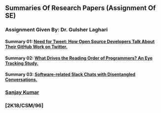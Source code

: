 ## Summaries Of Research Papers (Assignment Of SE)
### Assignment Given By: Dr. Gulsher Laghari

#### **Summary 01:** [Need for Tweet: How Open Source Developers Talk About Their GitHub Work on Twitter.](https://github.com/isanjayrassani/summaries-of-research-papers/blob/master/SUMMARY-01/SUMMARY.md)
#### **Summary 02:** [What Drives the Reading Order of Programmers? An Eye Tracking Study.](https://github.com/isanjayrassani/summaries-of-research-papers/blob/master/SUMMARY-02/SUMMARY.md)
#### **Summary 03:** [Software-related Slack Chats with Disentangled Conversations.](https://github.com/isanjayrassani/summaries-of-research-papers/blob/master/SUMMARY-03/SUMMARY.md)

### [Sanjay Kumar](https://github.com/isanjayrassani)
### [2K18/CSM/96]
